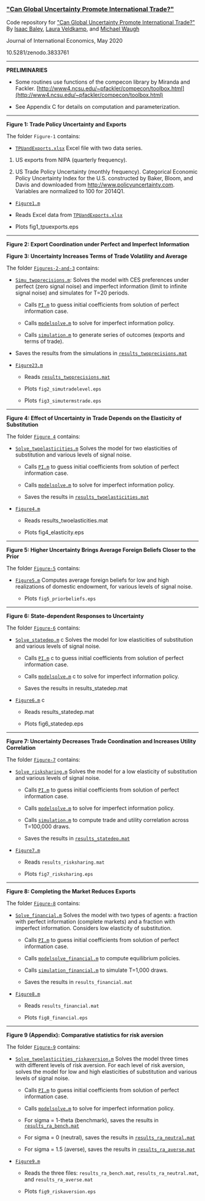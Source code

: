 ### ["Can Global Uncertainty Promote International Trade?"](https://www.waugheconomics.com/uploads/2/2/5/6/22563786/bvw_june2019.pdf)

Code repository for ["Can Global Uncertainty Promote International Trade?"](https://www.waugheconomics.com/uploads/2/2/5/6/22563786/bvw_june2019.pdf) By [Isaac Baley](http://www.isaacbaley.com/), [Laura Veldkamp](https://www.waugheconomics.com/), and [Michael Waugh](https://www.waugheconomics.com/)

Journal of International Economics, May 2020

10.5281/zenodo.3833761

---

**PRELIMINARIES**

- Some routines use functions of the compecon library by Miranda and Fackler.
   [http://www4.ncsu.edu/~pfackler/compecon/toolbox.html](http://www4.ncsu.edu/~pfackler/compecon/toolbox.html)

- See Appendix C for details on computation and parameterization.  

---
**Figure 1: Trade Policy Uncertainty and Exports**

The folder ``Figure-1`` contains:

- [``TPUandExports.xlsx``](Figure-1/TPUandExports.xlsx) Excel file with two data series.  
1.	US exports from NIPA (quarterly frequency).

2.	US Trade Policy Uncertainty (monthly frequency). Categorical Economic Policy Uncertainty Index for the U.S. constructed by Baker, Bloom, and Davis and downloaded from http://www.policyuncertainty.com. Variables are normalized to 100 for 2014Q1.

- [``Figure1.m``](Figure-1/Figure1.m)

 - Reads Excel data from [``TPUandExports.xlsx``](Figure-1/TPUandExports.xlsx)

 - Plots fig1_tpuexports.eps

---

**Figure 2: Export Coordination under Perfect and Imperfect Information**

**Figure 3: Uncertainty Increases Terms of Trade Volatility and Average**

The folder [``Figures-2-and-3``](Figures-2-and-3/) contains:

- [``Simu_twoprecisions.m``](Figures-2-and-3/Simu_twoprecisions.m):
 Solves the model with CES preferences under perfect (zero signal noise) and imperfect information (limit to infinite signal noise) and simulates for T=20 periods.

  - Calls [``PI.m``](Figures-2-and-3/PI.m) to guess initial coefficients from solution of perfect information case.

  - Calls [``modelsolve.m``](Figures-2-and-3/modelsolve.m) to solve for imperfect information policy.

  - Calls [``simulation.m``](Figures-2-and-3/simulation.m) to generate series of outcomes (exports and terms of trade).

- Saves the results from the simulations in [``results_twoprecisions.mat``](Figures-2-and-3/results_twoprecisions.mat)

- [``Figure23.m``](Figures-2-and-3/Figure23.m)

  - Reads [``results_twoprecisions.mat``](Figures-2-and-3/)

  - Plots ``fig2_simutradelevel.eps``

  - Plots ``fig3_simutermstrade.eps``

---
**Figure 4: Effect of Uncertainty in Trade Depends on the Elasticity of Substitution**

The folder [``Figure 4``](Figures-4/) contains:

- [``Solve_twoelasticities.m``](Figures-4/Solve_twoelasticities.m)  Solves the model for two elasticities of substitution and various levels of signal noise.
  - Calls [``PI.m``](Figures-4/PI.m)  to guess initial coefficients from solution of perfect information case.  

  - Calls [``modelsolve.m``](Figures-4/modelsolve.m)  to solve for imperfect information policy.

  - Saves the results in [``results_twoelasticities.mat``](Figures-4/results_twoelasticities.mat)

- [``Figure4.m``](Figures-4/Figure4.m)

  - Reads results_twoelasticities.mat

  - Plots fig4_elasticity.eps

---

**Figure 5: Higher Uncertainty Brings Average Foreign Beliefs Closer to the Prior**

The folder [``Figure-5``](Figure-5/) contains:

- [``Figure5.m``](Figure-5/Figure5.m) Computes average foreign beliefs for low and high realizations of domestic endowment, for various levels of signal noise.

  - Plots ``fig5_priorbeliefs.eps``

---

**Figure 6: State-dependent Responses to Uncertainty**

The folder [``Figure-6``](Figure-6/) contains:

- [``Solve_statedep.m``](Figure-6/Solve_statedep.m) c Solves the model for low elasticities of substitution and various levels of signal noise.

  - Calls [``PI.m``](Figure-6/PI.m) c to guess initial coefficients from solution of perfect information case.

  - Calls [``modelsolve.m``](Figure-6/modelsolve.m) c to solve for imperfect information policy.

  - Saves the results in results_statedep.mat

- [``Figure6.m``](Figure-6/Figure6.m) c

  - Reads results_statedep.mat

  - Plots fig6_statedep.eps

---
**Figure 7: Uncertainty Decreases Trade Coordination and Increases Utility Correlation**

The folder [``Figure-7``](Figure-7/) contains:

- [``Solve_risksharing.m``](Figure-7/Solve_risksharing.m) Solves the model for a low elasticity of substitution and various levels of signal noise.

   - Calls [``PI.m``](Figure-7/PI.m) to guess initial coefficients from solution of perfect information case.  

   - Calls [``modelsolve.m``](Figure-7/modelsolve.m) to solve for imperfect information policy.

   - Calls [``simulation.m``](Figure-7/simulation.m) to compute trade and utility correlation across T=100,000 draws.

   - Saves the results in [``results_statedep.mat``](Figure-7/results_statedep.mat)

- [``Figure7.m``](Figure-7/Figure7.m)

  - Reads ``results_risksharing.mat``

  - Plots ``fig7_risksharing.eps``

---

**Figure 8: Completing the Market Reduces Exports**

The folder [``Figure-8``](Figure-8/) contains:

- [``Solve_financial.m``](Figure-8/Solve_financial.m)  Solves the model with two types of agents: a fraction with perfect information (complete markets) and a fraction with imperfect information. Considers low elasticity of substitution.

  - Calls [``PI.m``](Figure-8/PI.m)  to guess initial coefficients from solution of perfect information case.  

  - Calls [``modelsolve_financial.m``](Figure-8/modelsolve_financial.m)  to compute equilibrium policies.

  - Calls [``simulation_financial.m``](Figure-8/simulation_financial.m)  to simulate T=1,000 draws.  

  - Saves the results in ``results_financial.mat``

- [``Figure8.m``](Figure-8/Figure8.m)

  - Reads ``results_financial.mat``

  - Plots ``fig8_financial.eps``

---

**Figure 9 (Appendix): Comparative statistics for risk aversion**

The folder [``Figure-9``](Figure-9/) contains:

- [``Solve_twoelasticities_riskaversion.m``](Figure-9/Solve_twoelasticities_riskaversion.m)  Solves the model three times with different levels of risk aversion. For each level of risk aversion, solves the model for low and high elasticities of substitution and various levels of signal noise.

  - Calls [``PI.m``](Figure-9/PI.m)  to guess initial coefficients from solution of perfect information case.

  - Calls [``modelsolve.m``](Figure-9/modelsolve.m)  to solve for imperfect information policy.

  - For sigma = 1-theta (benchmark), saves the results in [``results_ra_bench.mat``](Figure-9/)

  - For sigma = 0 (neutral), saves the results in [``results_ra_neutral.mat``](Figure-9/)

  - For sigma = 1.5 (averse), saves the results in [``results_ra_averse.mat``](Figure-9/)

- [``Figure9.m``](Figure-9/Figure9.m)

  - Reads the three files: ``results_ra_bench.mat``, ``results_ra_neutral.mat``, and  ``results_ra_averse.mat``

  - Plots ``fig9_riskaversion.eps``
